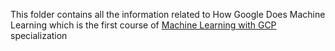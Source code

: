 This folder contains all the information related to How Google Does Machine Learning which is the first course of [Machine Learning with GCP](https://www.coursera.org/specializations/machine-learning-tensorflow-gcp) specialization
